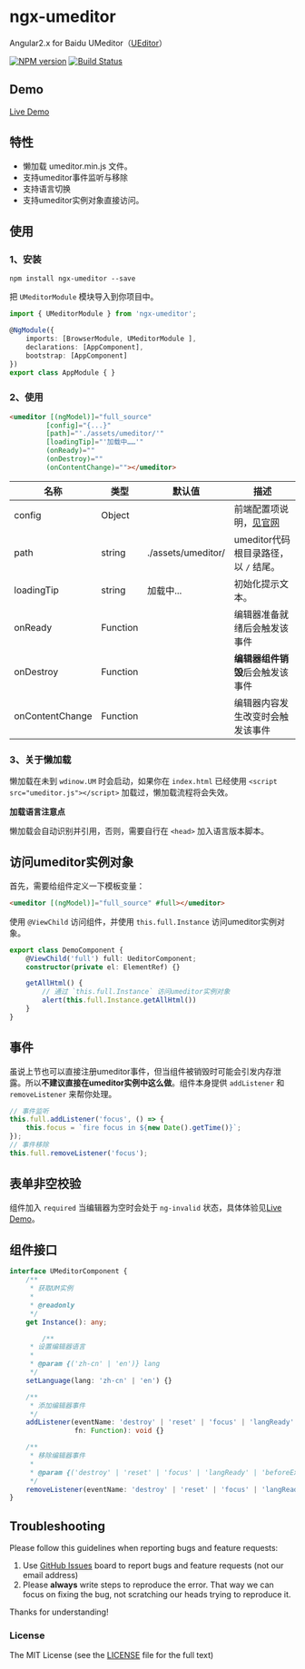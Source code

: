 # ngx-umeditor
Angular2.x for Baidu UMeditor（[UEditor](https://github.com/cipchk/ngx-ueditor)）

[![NPM version](https://img.shields.io/npm/v/ngx-umeditor.svg)](https://www.npmjs.com/package/ngx-umeditor)
[![Build Status](https://travis-ci.org/cipchk/ngx-umeditor.svg?branch=master)](https://travis-ci.org/cipchk/ngx-umeditor)


## Demo

[Live Demo](https://cipchk.github.io/ngx-umeditor/)

## 特性

+ 懒加载 umeditor.min.js 文件。
+ 支持umeditor事件监听与移除
+ 支持语言切换
+ 支持umeditor实例对象直接访问。

## 使用

### 1、安装

```
npm install ngx-umeditor --save
```

把 `UMeditorModule` 模块导入到你项目中。

```typescript
import { UMeditorModule } from 'ngx-umeditor';

@NgModule({
    imports: [BrowserModule, UMeditorModule ],
    declarations: [AppComponent],
    bootstrap: [AppComponent]
})
export class AppModule { }
```

### 2、使用

```html
<umeditor [(ngModel)]="full_source" 
         [config]="{...}"
         [path]="'./assets/umeditor/'"
         [loadingTip]="'加载中……'"
         (onReady)=""
         (onDestroy)=""
         (onContentChange)=""></umeditor>
```

| 名称    | 类型           | 默认值  | 描述 |
| ------- | ------------- | ----- | ----- |
| config | Object |  | 前端配置项说明，[见官网](http://fex.baidu.com/umeditor/#start-config) |
| path | string | ./assets/umeditor/ | umeditor代码根目录路径，以 `/` 结尾。 |
| loadingTip | string | 加载中... | 初始化提示文本。 |
| onReady | Function |  | 编辑器准备就绪后会触发该事件 |
| onDestroy | Function |  | **编辑器组件销毁**后会触发该事件 |
| onContentChange | Function |  | 编辑器内容发生改变时会触发该事件 |

### 3、关于懒加载

懒加载在未到 `wdinow.UM` 时会启动，如果你在 `index.html` 已经使用 `<script src="umeditor.js"></script>` 加载过，懒加载流程将会失效。

**加载语言注意点**

懒加载会自动识别并引用，否则，需要自行在 `<head>` 加入语言版本脚本。

## 访问umeditor实例对象

首先，需要给组件定义一下模板变量：

```html
<umeditor [(ngModel)]="full_source" #full></umeditor>
```

使用 `@ViewChild` 访问组件，并使用 `this.full.Instance` 访问umeditor实例对象。

```typescript
export class DemoComponent {
    @ViewChild('full') full: UeditorComponent;
    constructor(private el: ElementRef) {}

    getAllHtml() {
        // 通过 `this.full.Instance` 访问umeditor实例对象
        alert(this.full.Instance.getAllHtml())
    }
}
```

## 事件

虽说上节也可以直接注册umeditor事件，但当组件被销毁时可能会引发内存泄露。所以**不建议直接在umeditor实例中这么做**。组件本身提供 `addListener` 和 `removeListener` 来帮你处理。

```typescript
// 事件监听
this.full.addListener('focus', () => {
    this.focus = `fire focus in ${new Date().getTime()}`;
});
// 事件移除
this.full.removeListener('focus');
```

## 表单非空校验

组件加入 `required` 当编辑器为空时会处于 `ng-invalid` 状态，具体体验见[Live Demo](https://cipchk.github.io/ngx-umeditor/)。

## 组件接口

```typescript
interface UMeditorComponent {
    /**
     * 获取UM实例
     * 
     * @readonly
     */
    get Instance(): any;

        /**
     * 设置编辑器语言
     * 
     * @param {('zh-cn' | 'en')} lang 
     */
    setLanguage(lang: 'zh-cn' | 'en') {}

    /**
     * 添加编辑器事件
     */
    addListener(eventName: 'destroy' | 'reset' | 'focus' | 'langReady' | 'beforeExecCommand' | 'afterExecCommand' | 'firstBeforeExecCommand' | 'beforeGetContent' | 'afterGetContent' | 'getAllHtml' | 'beforeSetContent' | 'afterSetContent' | 'selectionchange' | 'beforeSelectionChange' | 'afterSelectionChange', 
                fn: Function): void {}

    /**
     * 移除编辑器事件
     * 
     * @param {('destroy' | 'reset' | 'focus' | 'langReady' | 'beforeExecCommand' | 'afterExecCommand' | 'firstBeforeExecCommand' | 'beforeGetContent' | 'afterGetContent' | 'getAllHtml' | 'beforeSetContent' | 'afterSetContent' | 'selectionchange' | 'beforeSelectionChange' | 'afterSelectionChange')} eventName 
     */
    removeListener(eventName: 'destroy' | 'reset' | 'focus' | 'langReady' | 'beforeExecCommand' | 'afterExecCommand' | 'firstBeforeExecCommand' | 'beforeGetContent' | 'afterGetContent' | 'getAllHtml' | 'beforeSetContent' | 'afterSetContent' | 'selectionchange' | 'beforeSelectionChange' | 'afterSelectionChange'): void {}
}
```

## Troubleshooting

Please follow this guidelines when reporting bugs and feature requests:

1. Use [GitHub Issues](https://github.com/cipchk/ngx-umeditor/issues) board to report bugs and feature requests (not our email address)
2. Please **always** write steps to reproduce the error. That way we can focus on fixing the bug, not scratching our heads trying to reproduce it.

Thanks for understanding!

### License

The MIT License (see the [LICENSE](https://github.com/cipchk/ngx-umeditor/blob/master/LICENSE) file for the full text)
